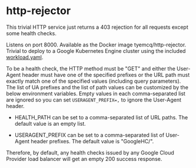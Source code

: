 # http-rejector

This trivial HTTP service just returns a 403 rejection for all requests
except some health checks.

Listens on port 8000.  Available as the Docker image tyemcq/http-rejector.
Trivial to deploy to a Google Kubernetes Engine cluster using the included
[workload.yaml](/workload.yaml).

To be a health check, the HTTP method must be "GET" and either the User-Agent
header must have one of the specified prefixes or the URL path must exactly
match one of the specified values (including query parameters).  The list of
UA prefixes and the list of path values can be customized by the below
environment variables.  Empty values in each comma-separated list are ignored
so you can set `USERAGENT_PREFIX=,` to ignore the User-Agent header.

* HEALTH_PATH can be set to a comma-separated list of URL paths. The default
    value is an empty list.

* USERAGENT_PREFIX can be set to a comma-separated list of User-Agent header
    prefixes. The default value is "GoogleHC/".

Therefore, by default, any health checks issued by any Google Cloud Provider
load balancer will get an empty 200 success response.

